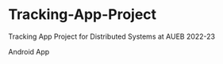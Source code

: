 # Tracking-App-Project
Tracking App Project for Distributed Systems at AUEB 2022-23



Android App 
